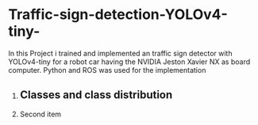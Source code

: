 # Traffic-sign-detection-YOLOv4-tiny-
  In this Project i trained and implemented an traffic sign detector with YOLOv4-tiny for a robot car having the NVIDIA Jeston Xavier NX as board computer. Python and ROS was used for the implementation
<ol>
  <li>
    <h2> Classes and class distribution </h2>
  </li>
  <li>Second item</li>
</ol> 
